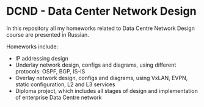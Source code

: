 # DCND - Data Center Network Design

In this repository all my homeworks related to Data Centre Network Design course are presented in Russian.  

Homeworks include:
- IP addressing design
- Underlay network design, configs and diagrams, using different protocols: OSPF, BGP, IS-IS
- Overlay network design, configs and diagrams, using VxLAN, EVPN, static configuration, L2 and L3 services
- Diploma project, which includes all stages of design and implementation of enterprise Data Centre network
